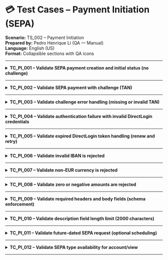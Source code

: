 # 💳 Test Cases – Payment Initiation (SEPA)
**Scenario:** TS_002 – Payment Initiation  
**Prepared by:** Pedro Henrique Li (QA — Manual)  
**Language:** English (US)  
**Format:** Collapsible sections with QA icons  

---


<details id="tc_pi_001">
<summary><b>TC_PI_001 – Validate SEPA payment creation and initial status (no challenge)</b></summary>

**Test Scenario:** (TS_002)
Payment Initiation (SEPA)  
**Priority:** 🔴 P0  
**Comments:** Happy path – baseline SEPA 
creation without challenge.

**Pre-requisites:**  
Postman with environment variables set 
(host, 
consumer_key, 
username, password, 
DL_TOKEN, 
bank_id, 
account_id, 
view_id=owner, 
currency=EUR, 
amount=1.00, 
description). 

Valid DirectLogin token available or included in steps.

**Test Steps:**  
1. Obtain DirectLogin token if needed.
2. Send POST to Create Transaction Request (SEPA).
3. Capture transaction_request_id.
4. Send GET to retrieve transaction request status.

**Test Data:**  
Headers: Authorization: 
DirectLogin token={{DL_TOKEN}}, 
Content-Type: application/json
Body:
json<br>{ "to": {"iban": "DE91100000000123456789"}, 
"value": {"currency": "EUR","amount": "1.00"}, 
"description": "{{description}}", 
"charge_policy": "SHARED" }

**Expected Result:**  
ER-1: API returns 201/200 with a valid transaction_request_id.
ER-2: Response contains correct amount and currency.
ER-3: GET status shows INITIATED or COMPLETED.

</details>

---


<details id="tc_pi_002">
<summary><b>TC_PI_002 – Validate SEPA payment with challenge (TAN)</b></summary>

**Test Scenario:** (TS_002)
Payment Initiation (SEPA)  
**Priority:** 🔴 P0  
**Comments:** Validates SEPA Strong 
Customer Authentication simulation.

**Pre-requisites:**  
Environment supports SEPA with TAN challenge. 
Valid DirectLogin token.

**Test Steps:**  
1. Send POST SEPA create request.
2. Observe challenge field in response.
3. Submit challenge/TAN confirmation via indicated endpoint.
4. Poll GET status until final state.

**Test Data:**  
Body same as TC_PI_001. 
TAN: "123456" when requested.

**Expected Result:**  
ER-1: Response includes transaction_request_id and challenge.
ER-2: TAN submission accepted (HTTP 2xx).
ER-3: Status transitions from PENDING_CHALLENGE to COMPLETED.

</details>

---


<details id="tc_pi_003">
<summary><b>TC_PI_003 – Validate challenge error handling (missing or invalid TAN)</b></summary>

**Test Scenario:** (TS_002)
Payment Initiation (SEPA)  
**Priority:** 🟠 P1  
**Comments:** Negative challenge flow and recovery test.

**Pre-requisites:**  
Sandbox returning challenge object.

**Test Steps:**  
1. POST SEPA create to trigger challenge.
2. Submit empty or invalid TAN (e.g. blank or "abc").
3. Resubmit with valid TAN.

**Test Data:**  
Invalid TAN: "", "abc". Valid TAN: "123456".

**Expected Result:**  
ER-1: Invalid TAN returns 4xx with validation error.
ER-2: Correct TAN returns 2xx.
ER-3: Status progresses to COMPLETED.

</details>

---


<details id="tc_pi_004">
<summary><b>TC_PI_004 – Validate authentication failure with invalid DirectLogin credentials</b></summary>

**Test Scenario:** (TS_002)
Payment Initiation (SEPA)  
**Priority:** 🟠 P1  
**Comments:** Negative authentication control.

**Pre-requisites:**  
Postman ready; invalid login credentials.

**Test Steps:**  
1. Attempt DirectLogin with incorrect credentials.
2. Attempt SEPA payment without valid token.

**Test Data:**  
Wrong username or password.

**Expected Result:**  
ER-1: DirectLogin fails with 401/403.
ER-2: SEPA request fails with 401 Unauthorized.
ER-3: No transaction request is created.

</details>

---


<details id="tc_pi_005">
<summary><b>TC_PI_005 – Validate expired DirectLogin token handling (renew and retry)</b></summary>

**Test Scenario:** (TS_002)
Payment Initiation (SEPA)  
**Priority:** 🟠 P1  
**Comments:** Session recovery flow.

**Pre-requisites:**  
Expired or manually invalidated DL_TOKEN.

**Test Steps:**  
1. Create SEPA payment with expired token → expect 401.
2. Obtain new token.
3. Retry SEPA creation → expect success.

**Test Data:**  
Invalid token replaced by valid one.

**Expected Result:**  
ER-1: First attempt 401 Unauthorized.
ER-2: Second attempt 201/200 with valid transaction_request_id.

</details>

---


<details id="tc_pi_006">
<summary><b>TC_PI_006 – Validate invalid IBAN is rejected</b></summary>

**Test Scenario:** (TS_002)
Payment Initiation (SEPA)  
**Priority:** 🟠 P1  
**Comments:** Negative input validation.

**Pre-requisites:**  
Valid token.

**Test Steps:**  
1. POST SEPA create with incorrect IBAN format.

**Test Data:**  
to.iban = "DE001234"

**Expected Result:**  
ER-1: API returns 4xx with IBAN validation message.
ER-2: No transaction request created.

</details>

---


<details id="tc_pi_007">
<summary><b>TC_PI_007 – Validate non-EUR currency is rejected</b></summary>

**Test Scenario:** (TS_002)
Payment Initiation (SEPA)  
**Priority:** 🟠 P1  
**Comments:** SEPA requires EUR-only.

**Pre-requisites:**  
Valid token.

**Test Steps:**  
1. POST SEPA create with "currency": "USD".

**Test Data:**  
currency = "USD", amount = "1.00".

**Expected Result:**  
ER-1: API returns 4xx error indicating unsupported currency.
ER-2: No transaction created.

</details>

---


<details id="tc_pi_008">
<summary><b>TC_PI_008 – Validate zero or negative amounts are rejected</b></summary>

**Test Scenario:** (TS_002)
Payment Initiation (SEPA)  
**Priority:** 🟠 P1  
**Comments:** Boundary value validation.

**Pre-requisites:**  
Valid token.

**Test Steps:**  
1. POST SEPA create with "amount": "0.00".
2. Repeat with "amount": "-1.00".

**Test Data:**  
0.00 and -1.00.

**Expected Result:**  
ER-1: API rejects with 4xx validation error.
ER-2: No transaction request ID generated.

</details>

---


<details id="tc_pi_009">
<summary><b>TC_PI_009 – Validate required headers and body fields (schema enforcement)</b></summary>

**Test Scenario:** (TS_002)
Payment Initiation (SEPA)  
**Priority:** 🟢 P2  
**Comments:** Contract robustness test.

**Pre-requisites:**  
None.

**Test Steps:**  
1. POST SEPA create without Authorization header.
2. Repeat without Content-Type: application/json.
3. Repeat with missing to or value fields in body.

**Test Data:**  
Headers/bodies intentionally incomplete.

**Expected Result:**  
ER-1: Missing Authorization → 401 Unauthorized.
ER-2: Missing body fields → 4xx validation error.
ER-3: No transaction created.

</details>

---


<details id="tc_pi_010">
<summary><b>TC_PI_010 – Validate description field length limit (2000 characters)</b></summary>

**Test Scenario:** (TS_002)
Payment Initiation (SEPA)  
**Priority:** 🟢 P2  
**Comments:** Field constraint validation.

**Pre-requisites:**  
Valid token.

**Test Steps:**  
1. POST SEPA create with description exceeding 2000 chars.

**Test Data:**  
String of 2001+ characters.

**Expected Result:**  
ER-1: API returns 4xx error for description length violation.
ER-2: No transaction request ID generated.

</details>

---


<details id="tc_pi_011">
<summary><b>TC_PI_011 – Validate future-dated SEPA request (optional scheduling)</b></summary>

**Test Scenario:** (TS_002)
Payment Initiation (SEPA)  
**Priority:** 🟢 P2  
**Comments:** Optional SEPA scheduling test.

**Pre-requisites:**  
Valid token; 
sandbox supports future_date.

**Test Steps:**  
1. POST SEPA create with "future_date": "20251201".

**Test Data:**  
Future date field included.

**Expected Result:**  
ER-1: API returns 201/200 accepting request.
ER-2: Status shows scheduled initiation (INITIATED or equivalent).

</details>

---


<details id="tc_pi_012">
<summary><b>TC_PI_012 – Validate SEPA type availability for account/view</b></summary>

**Test Scenario:** (TS_002)
Payment Initiation (SEPA)  
**Priority:** 🔵 P3  
**Comments:** Defensive pre-check before payment creation.

**Pre-requisites:**  
Valid token; 
account and view accessible.

**Test Steps:**  
1. GET /transaction-request-types for the account/view.
2. Confirm SEPA listed.

**Test Data:**  
None.

**Expected Result:**  
ER-1: Response 200 lists SEPA as available type.
ER-2: If missing, execution marked blocked by environment.

</details>

---

